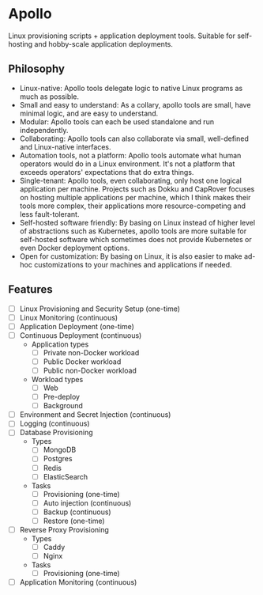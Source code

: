 # Apollo
Linux provisioning scripts + application deployment tools. Suitable for self-hosting and hobby-scale application deployments.

## Philosophy
* Linux-native: Apollo tools delegate logic to native Linux programs as much as possible.
* Small and easy to understand: As a collary, apollo tools are small, have minimal logic, and are easy to understand.
* Modular: Apollo tools can each be used standalone and run independently.
* Collaborating: Apollo tools can also collaborate via small, well-defined and Linux-native interfaces.
* Automation tools, not a platform: Apollo tools automate what human operators would do in a Linux environment. It's not a platform that exceeds operators' expectations that do extra things.
* Single-tenant: Apollo tools, even collaborating, only host one logical application per machine. Projects such as Dokku and CapRover focuses on hosting multiple applications per machine, which I think makes their tools more complex, their applications more resource-competing and less fault-tolerant. 
* Self-hosted software friendly: By basing on Linux instead of higher level of abstractions such as Kubernetes, apollo tools are more suitable for self-hosted software which sometimes does not provide Kubernetes or even Docker deployment options.
* Open for customization: By basing on Linux, it is also easier to make ad-hoc customizations to your machines and applications if needed.

## Features
- [ ] Linux Provisioning and Security Setup (one-time)
- [ ] Linux Monitoring (continuous)
- [ ] Application Deployment (one-time)
- [ ] Continuous Deployment (continuous)
  * Application types
    - [ ] Private non-Docker workload
    - [ ] Public Docker workload
    - [ ] Public non-Docker workload
  * Workload types
    - [ ] Web
    - [ ] Pre-deploy
    - [ ] Background
- [ ] Environment and Secret Injection (continuous)
- [ ] Logging (continuous)
- [ ] Database Provisioning
  * Types
    - [ ] MongoDB
    - [ ] Postgres
    - [ ] Redis
    - [ ] ElasticSearch
  * Tasks
    - [ ] Provisioning (one-time)
    - [ ] Auto injection (continuous)
    - [ ] Backup (continuous)
    - [ ] Restore (one-time)
- [ ] Reverse Proxy Provisioning
  * Types
    - [ ] Caddy
    - [ ] Nginx
  * Tasks
    - [ ] Provisioning (one-time)
- [ ] Application Monitoring (continuous)
